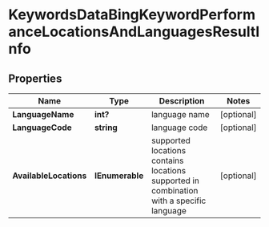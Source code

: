 # KeywordsDataBingKeywordPerformanceLocationsAndLanguagesResultInfo


## Properties

| Name | Type | Description | Notes |
|------------ | ------------- | ------------- | -------------|
**LanguageName** | **int?** | language name |[optional]|
**LanguageCode** | **string** | language code |[optional]|
**AvailableLocations** | **IEnumerable<AvailableLocations>** | supported locations<br>contains locations supported in combination with a specific language |[optional]|